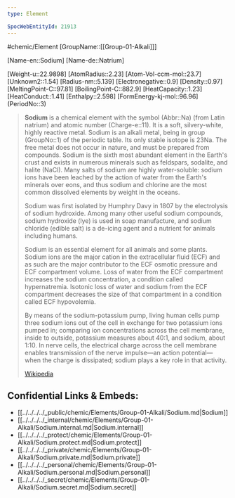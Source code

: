 ```yaml
---
type: Element

SpocWebEntityId: 21913
---
```

#chemic/Element 
[GroupName::[[Group-01-Alkali]]]

[Name-en::Sodium]
[Name-de::Natrium]

[Weight-u::22.9898]
[AtomRadius::2.23]
[Atom-Vol-ccm-mol::23.7]
[Unknown2::1.54]
[Radius-nm::5.139]
[Electronegative::0.9]
[Density::0.97]
[MeltingPoint-C::97.81]
[BoilingPoint-C::882.9]
[HeatCapacity::1.23]
[HeatConduct::1.41]
[Enthalpy::2.598]
[FormEnergy-kj-mol::96.96]
(PeriodNo::3)

> **Sodium** is a chemical element with the symbol (Abbr::Na) (from Latin natrium) and atomic number (Charge-e::11). It is a soft, silvery-white, highly reactive metal. Sodium is an alkali metal, being in group (GroupNo::1) of the periodic table. Its only stable isotope is 23Na. The free metal does not occur in nature, and must be prepared from compounds. Sodium is the sixth most abundant element in the Earth's crust and exists in numerous minerals such as feldspars, sodalite, and halite (NaCl). Many salts of sodium are highly water-soluble: sodium ions have been leached by the action of water from the Earth's minerals over eons, and thus sodium and chlorine are the most common dissolved elements by weight in the oceans.
>
> Sodium was first isolated by Humphry Davy in 1807 by the electrolysis of sodium hydroxide. Among many other useful sodium compounds, sodium hydroxide (lye) is used in soap manufacture, and sodium chloride (edible salt) is a de-icing agent and a nutrient for animals including humans.
>
> Sodium is an essential element for all animals and some plants. Sodium ions are the major cation in the extracellular fluid (ECF) and as such are the major contributor to the ECF osmotic pressure and ECF compartment volume. Loss of water from the ECF compartment increases the sodium concentration, a condition called hypernatremia. Isotonic loss of water and sodium from the ECF compartment decreases the size of that compartment in a condition called ECF hypovolemia.
>
> By means of the sodium-potassium pump, living human cells pump three sodium ions out of the cell in exchange for two potassium ions pumped in; comparing ion concentrations across the cell membrane, inside to outside, potassium measures about 40:1, and sodium, about 1:10. In nerve cells, the electrical charge across the cell membrane enables transmission of the nerve impulse—an action potential—when the charge is dissipated; sodium plays a key role in that activity.
>
> [Wikipedia](https://en.wikipedia.org/wiki/Sodium)

## Confidential Links & Embeds: 
- [[../../../../_public/chemic/Elements/Group-01-Alkali/Sodium.md|Sodium]] 
- [[../../../../_internal/chemic/Elements/Group-01-Alkali/Sodium.internal.md|Sodium.internal]] 
- [[../../../../_protect/chemic/Elements/Group-01-Alkali/Sodium.protect.md|Sodium.protect]] 
- [[../../../../_private/chemic/Elements/Group-01-Alkali/Sodium.private.md|Sodium.private]] 
- [[../../../../_personal/chemic/Elements/Group-01-Alkali/Sodium.personal.md|Sodium.personal]] 
- [[../../../../_secret/chemic/Elements/Group-01-Alkali/Sodium.secret.md|Sodium.secret]] 
